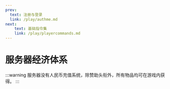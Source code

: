 ```yaml
---
prev:
  text: 注册与登录
  link: /play/authme.md
next:
    text: 基础指令集
    link: /play/playercommands.md
---
```



# 服务器经济体系
:::warning 
服务器没有人民币充值系统，除赞助头衔外，所有物品均可在游戏内获得。
:::